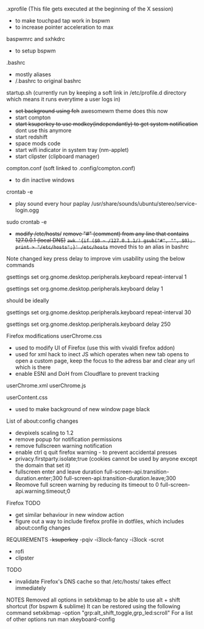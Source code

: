 .xprofile
(This file gets executed at the beginning of the X session)
- to make touchpad tap work in bspwm
- to increase pointer acceleration to max

baspwmrc and sxhkdrc
- to setup bspwm 

.bashrc
- mostly aliases
- <location>/.bashrc to original bashrc

startup.sh (currently run by keeping a soft link in /etc/profile.d directory which means it runs everytime a user logs in)
- ~~set background using feh~~ awesomewm theme does this now
- start compton
- ~~start ksuperkey to use modkey(independantly) to get system notification~~ dont use this anymore
- start redshift
- space mods code
- start wifi indicator in system tray (nm-applet)
- start clipster (clipboard manager)

compton.conf (soft linked to .config/compton.conf)
- to din inactive windows

crontab -e
- play sound every hour
  paplay /usr/share/sounds/ubuntu/stereo/service-login.ogg


sudo crontab -e
- ~~modify /etc/hosts/~~
  ~~remove "#" (comment) from any line that contains 127.0.0.1 (local DNS)~~
  ~~`awk '{if ($0 ~ /127.0.1.1/) gsub("#", "", $0); print > "/etc/hosts";}' /etc/hosts`~~
  moved this to an alias in bashrc

Note
changed key press delay to improve vim usability using the below commands

gsettings set org.gnome.desktop.peripherals.keyboard repeat-interval 1

gsettings set org.gnome.desktop.peripherals.keyboard delay 1

should be ideally

gsettings set org.gnome.desktop.peripherals.keyboard repeat-interval 30

gsettings set org.gnome.desktop.peripherals.keyboard delay 250


Firefox modifications
userChrome.css
- used to modify UI of Firefox (use this with vivaldi firefox addon)
- used for xml hack to inect JS which operates when new tab opens to open a custom page, keep the focus to the adress bar and clear any url which is there
- enable ESNI and DoH from Cloudflare to prevent tracking

userChrome.xml
userChrome.js

userContent.css
- used to make background of new window page black

List of about:config changes
- devpixels scaling to 1.2
- remove popup for notification permissions
- remove fullscreen warning notification
- enable ctrl q quit firefox warning - to prevent accidental presses
- privacy.firstparty.isolate;true (cookies cannot be used by anyone except the domain that set it)
- fullscreen enter and leave duration
  full-screen-api.transition-duration.enter;300
  full-screen-api.transition-duration.leave;300
- Reomove full screen warning by reducing its timeout to 0
  full-screen-api.warning.timeout;0

Firefox TODO
- get similar behaviour in new window action
- figure out a way to include firefox profile in dotfiles, which includes about:config changes

REQUIREMENTS
-~~ksuperkey~~
-pqiv
-i3lock-fancy
	-i3lock
	-scrot
- rofi
- clipster

TODO
- invalidate Firefox's DNS cache so that /etc/hosts/ takes effect immediately





NOTES
Removed all options in setxkbmap to be able to use alt + shift shortcut (for bspwm & sublime)
It can be restored using the following command
setxkbmap -option "grp:alt_shift_toggle,grp_led:scroll"
For a list of other options run man xkeyboard-config
